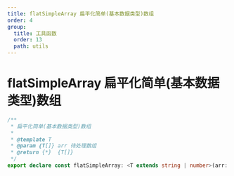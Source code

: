 ```yaml
---
title: flatSimpleArray 扁平化简单(基本数据类型)数组
order: 4
group:
  title: 工具函数
  order: 13
  path: utils
---
```


# flatSimpleArray 扁平化简单(基本数据类型)数组

```typescript
/**
 * 扁平化简单(基本数据类型)数组
 *
 * @template T
 * @param {T[]} arr 待处理数组
 * @return {*}  {T[]}
 */
export declare const flatSimpleArray: <T extends string | number>(arr: T[]) => T[];
```